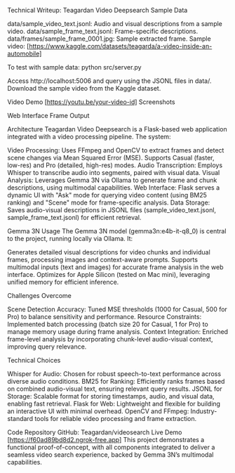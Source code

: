 Technical Writeup: Teagardan Video Deepsearch
Sample Data

data/sample_video_text.jsonl: Audio and visual descriptions from a sample video.
data/sample_frame_text.jsonl: Frame-specific descriptions.
data/frames/sample_frame_0001.jpg: Sample extracted frame.
Sample video: [https://www.kaggle.com/datasets/teagarda/a-video-inside-an-automobile]

To test with sample data:
python src/server.py


Access http://localhost:5006 and query using the JSONL files in data/.
Download the sample video from the Kaggle dataset.

Video Demo
[https://youtu.be/your-video-id]
Screenshots

Web Interface
Frame Output

Architecture
Teagardan Video Deepsearch is a Flask-based web application integrated with a video processing pipeline. The system:

Video Processing: Uses FFmpeg and OpenCV to extract frames and detect scene changes via Mean Squared Error (MSE). Supports Casual (faster, low-res) and Pro (detailed, high-res) modes.
Audio Transcription: Employs Whisper to transcribe audio into segments, paired with visual data.
Visual Analysis: Leverages Gemma 3N via Ollama to generate frame and chunk descriptions, using multimodal capabilities.
Web Interface: Flask serves a dynamic UI with "Ask" mode for querying video content (using BM25 ranking) and "Scene" mode for frame-specific analysis.
Data Storage: Saves audio-visual descriptions in JSONL files (sample_video_text.jsonl, sample_frame_text.jsonl) for efficient retrieval.

Gemma 3N Usage
The Gemma 3N model (gemma3n:e4b-it-q8_0) is central to the project, running locally via Ollama. It:

Generates detailed visual descriptions for video chunks and individual frames, processing images and context-aware prompts.
Supports multimodal inputs (text and images) for accurate frame analysis in the web interface.
Optimizes for Apple Silicon (tested on Mac mini), leveraging unified memory for efficient inference.

Challenges Overcome

Scene Detection Accuracy: Tuned MSE thresholds (1000 for Casual, 500 for Pro) to balance sensitivity and performance.
Resource Constraints: Implemented batch processing (batch size 20 for Casual, 1 for Pro) to manage memory usage during frame analysis.
Context Integration: Enriched frame-level analysis by incorporating chunk-level audio-visual context, improving query relevance.

Technical Choices

Whisper for Audio: Chosen for robust speech-to-text performance across diverse audio conditions.
BM25 for Ranking: Efficiently ranks frames based on combined audio-visual text, ensuring relevant query results.
JSONL for Storage: Scalable format for storing timestamps, audio, and visual data, enabling fast retrieval.
Flask for Web: Lightweight and flexible for building an interactive UI with minimal overhead.
OpenCV and FFmpeg: Industry-standard tools for reliable video processing and frame extraction.

Code Repository
GitHub: Teagardan/videosearch
Live Demo
[https://f60ad89bd8d2.ngrok-free.app]
This project demonstrates a functional proof-of-concept, with all components integrated to deliver a seamless video search experience, backed by Gemma 3N’s multimodal capabilities.